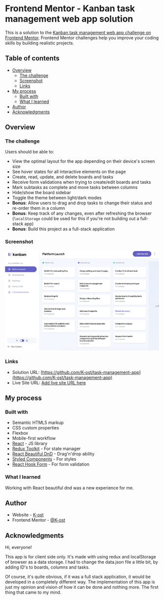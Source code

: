 # Frontend Mentor - Kanban task management web app solution

This is a solution to the [Kanban task management web app challenge on Frontend Mentor](https://www.frontendmentor.io/challenges/kanban-task-management-web-app-wgQLt-HlbB). Frontend Mentor challenges help you improve your coding skills by building realistic projects. 

## Table of contents

- [Overview](#overview)
  - [The challenge](#the-challenge)
  - [Screenshot](#screenshot)
  - [Links](#links)
- [My process](#my-process)
  - [Built with](#built-with)
  - [What I learned](#what-i-learned)
- [Author](#author)
- [Acknowledgments](#acknowledgments)

## Overview

### The challenge

Users should be able to:

- View the optimal layout for the app depending on their device's screen size
- See hover states for all interactive elements on the page
- Create, read, update, and delete boards and tasks
- Receive form validations when trying to create/edit boards and tasks
- Mark subtasks as complete and move tasks between columns
- Hide/show the board sidebar
- Toggle the theme between light/dark modes
- **Bonus**: Allow users to drag and drop tasks to change their status and re-order them in a column
- **Bonus**: Keep track of any changes, even after refreshing the browser (`localStorage` could be used for this if you're not building out a full-stack app)
- **Bonus**: Build this project as a full-stack application

### Screenshot

![](./screenshot.jpg)

### Links

- Solution URL: [https://github.com/K-ost/task-management-app](https://github.com/K-ost/task-management-app)
- Live Site URL: [Add live site URL here](https://your-live-site-url.com)

## My process

### Built with

- Semantic HTML5 markup
- CSS custom properties
- Flexbox
- Mobile-first workflow
- [React](https://reactjs.org/) - JS library
- [Redux Toolkit](https://redux-toolkit.js.org/) - For state manager
- [React Beautiful DnD](https://github.com/atlassian/react-beautiful-dnd) - Drag'n'drop ability
- [Styled Components](https://styled-components.com/) - For styles
- [React Hook Form](https://react-hook-form.com/) - For form validation

### What I learned

Working with React beautiful dnd was a new experience for me.

## Author

- Website - [K-ost](https://github.com/K-ost)
- Frontend Mentor - [@K-ost](https://www.frontendmentor.io/profile/K-ost)

## Acknowledgments

Hi, everyone!

This app is for client side only. It's made with using redux and localStorage of browser as a data storage. I had to change the data.json file a little bit, by adding ID's to boards, columns and tasks.

Of course, it's quite obvious, if it was a full stack application, it would be developed in a completely different way. The implementation of this app is just my opinion and vision of how it can be done and nothing more. The first thing that came to my mind.
